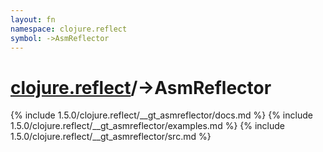 ```yaml
---
layout: fn
namespace: clojure.reflect
symbol: ->AsmReflector
---
```


# [clojure.reflect](../)/->AsmReflector

{% include 1.5.0/clojure.reflect/__gt_asmreflector/docs.md %}
{% include 1.5.0/clojure.reflect/__gt_asmreflector/examples.md %}
{% include 1.5.0/clojure.reflect/__gt_asmreflector/src.md %}

